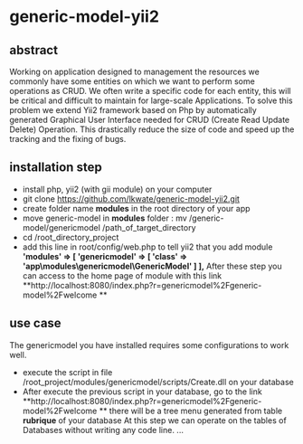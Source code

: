 # generic-model-yii2

## abstract
Working on application designed to management the resources we commonly have some entities on which we want to perform some operations as CRUD. We often write a specific code for each entity, this will be critical and difficult to maintain for large-scale Applications. To solve this problem we extend Yii2 framework based on Php by automatically generated Graphical User Interface needed for CRUD (Create Read Update Delete) Operation. This drastically reduce the size of code and speed up the tracking and the fixing of bugs.
## installation step
* install php, yii2 (with gii module) on your computer
* git clone https://github.com/lkwate/generic-model-yii2.git
* create folder name **modules** in the root directory of your app
* move generic-model in **modules** folder : mv /generic-model/genericmodel /path_of_target_directory
* cd /root_directory_project
* add this line in root/config/web.php to tell yii2 that you add module
    **'modules' => [
       'genericmodel' => [
           'class' => 'app\modules\genericmodel\GenericModel'
       ]
   ],**
After these step you can access to the home page of module with this link 
**http://localhost:8080/index.php?r=genericmodel%2Fgeneric-model%2Fwelcome **

## use case
The genericmodel you have installed requires some configurations to work well. 
* execute the script in file /root_project/modules/genericmodel/scripts/Create.dll on your database
* After execute the previous script in your database, go to the link **http://localhost:8080/index.php?r=genericmodel%2Fgeneric-model%2Fwelcome ** there will be a tree menu generated from table **rubrique** of your database
At this step we can operate on the tables of Databases without writing any code line.
...
## 
